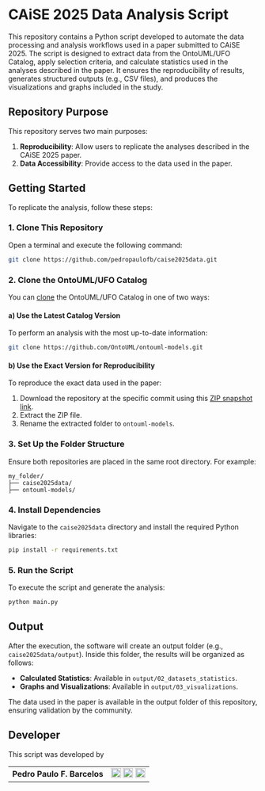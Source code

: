 
# CAiSE 2025 Data Analysis Script

This repository contains a Python script developed to automate the data processing and analysis workflows used in a paper submitted to CAiSE 2025. The script is designed to extract data from the OntoUML/UFO Catalog, apply selection criteria, and calculate statistics used in the analyses described in the paper. It ensures the reproducibility of results, generates structured outputs (e.g., CSV files), and produces the visualizations and graphs included in the study.

## Repository Purpose

This repository serves two main purposes:
1. **Reproducibility**: Allow users to replicate the analyses described in the CAiSE 2025 paper.
2. **Data Accessibility**: Provide access to the data used in the paper.

## Getting Started

To replicate the analysis, follow these steps:

### 1. Clone This Repository
Open a terminal and execute the following command:
```bash
git clone https://github.com/pedropaulofb/caise2025data.git
```

### 2. Clone the OntoUML/UFO Catalog
You can [clone](https://docs.github.com/en/repositories/creating-and-managing-repositories/cloning-a-repository) the OntoUML/UFO Catalog in one of two ways:

#### a) Use the Latest Catalog Version
To perform an analysis with the most up-to-date information:
```bash
git clone https://github.com/OntoUML/ontouml-models.git
```

#### b) Use the Exact Version for Reproducibility
To reproduce the exact data used in the paper:
1. Download the repository at the specific commit using this [ZIP snapshot link](https://github.com/OntoUML/ontouml-models/archive/dd90b2cfc97e13719e03beb66cbb42cefe34a8bd.zip).
2. Extract the ZIP file.
3. Rename the extracted folder to `ontouml-models`.

### 3. Set Up the Folder Structure
Ensure both repositories are placed in the same root directory. For example:
```
my_folder/
├── caise2025data/
├── ontouml-models/
```

### 4. Install Dependencies
Navigate to the `caise2025data` directory and install the required Python libraries:
```bash
pip install -r requirements.txt
```

### 5. Run the Script
To execute the script and generate the analysis:
```bash
python main.py
```

## Output

After the execution, the software will create an output folder (e.g., `caise2025data/output`). Inside this folder, the results will be organized as follows:

- **Calculated Statistics**: Available in `output/02_datasets_statistics`.
- **Graphs and Visualizations**: Available in `output/03_visualizations`.

The data used in the paper is available in the output folder of this repository, ensuring validation by the community.



## Developer

This script was developed by 

<table>
  <tr>
    <td><strong>Pedro Paulo F. Barcelos</strong></td>
    <td>
      <a href="https://orcid.org/0000-0003-2736-7817"><img src="https://upload.wikimedia.org/wikipedia/commons/0/06/ORCID_iD.svg" alt="ORCID" width="20"/></a>
      <a href="https://github.com/pedropaulofb"><img src="https://github.githubassets.com/images/modules/logos_page/GitHub-Mark.png" alt="GitHub" width="20"/></a>
      <a href="https://www.linkedin.com/in/pedro-paulo-favato-barcelos/"><img src="https://upload.wikimedia.org/wikipedia/commons/c/ca/LinkedIn_logo_initials.png" alt="LinkedIn" width="20"/></a>
    </td>
  </tr>
</table>